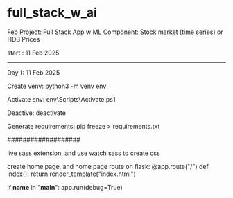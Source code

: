 # full_stack_w_ai
Feb Project: Full Stack App w ML Component: Stock market (time series) or HDB Prices 

start : 11 Feb 2025 

---

Day 1: 11 Feb 2025

Create venv:
python3 -m venv env

Activate env:
env\Scripts\Activate.ps1 

Deactive:
deactivate

Generate requirements:
pip freeze > requirements.txt

###################

live sass extension, and use watch sass to create css

create home page, and home page route on flask:
@app.route("/")
def index():
    return render_template("index.html")

if __name__ in "__main__":
    app.run(debug=True)









